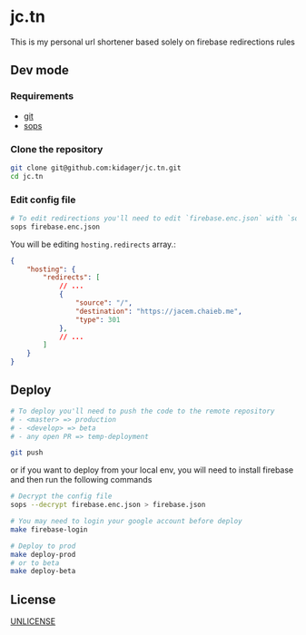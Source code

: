 # jc.tn

This is my personal url shortener based solely on firebase redirections rules

## Dev mode

### Requirements

- [git](https://git-scm.com/)
- [sops](https://github.com/mozilla/sops)


### Clone the repository

```bash
git clone git@github.com:kidager/jc.tn.git
cd jc.tn
```


### Edit config file

```bash
# To edit redirections you'll need to edit `firebase.enc.json` with `sops`
sops firebase.enc.json
```

You will be editing `hosting.redirects` array.:
```json
{
    "hosting": {
        "redirects": [
            // ...
            {
                "source": "/",
                "destination": "https://jacem.chaieb.me",
                "type": 301
            },
            // ...
        ]
    }
}
```


## Deploy

```bash
# To deploy you'll need to push the code to the remote repository
# - <master> => production
# - <develop> => beta
# - any open PR => temp-deployment

git push
```

or if you want to deploy from your local env, you will need to install firebase and then run the following commands
```bash
# Decrypt the config file
sops --decrypt firebase.enc.json > firebase.json

# You may need to login your google account before deploy
make firebase-login

# Deploy to prod
make deploy-prod
# or to beta
make deploy-beta
```


## License
[UNLICENSE](https://unlicense.org/)
